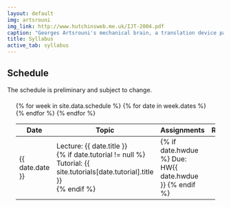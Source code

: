 ```yaml
---
layout: default
img: artsrouni
img_link: http://www.hutchinsweb.me.uk/IJT-2004.pdf
caption: "Georges Artsrouni's mechanical brain, a translation device patented in 1933 in France."
title: Syllabus
active_tab: syllabus
---
```


## Schedule

The schedule is preliminary and subject to change.

<style type="text/css">
    .bs-example{
        margin: 20px;
    }
</style>

<div class="bs-example">
    <div class="panel-group" id="accordion">
        <table>
        <thead><tr>
          <th>Date</th>
          <th>Topic</th>
          <th>Assignments</th>
          <th>Readings</th>
        </tr></thead>
        <tbody>  
        {% for week in site.data.schedule %}
          {% for date in week.dates %}
            <tr>
              <td>{{ date.date }}</td>
              <td>
                Lecture: {{ date.title }} <br/>
                {% if date.tutorial != null %}
                  Tutorial: {{ site.tutorials[date.tutorial].title }}  <br/>
                {% endif %}                
              </td>
              <td>
                {% if date.hwdue %}
                  Due: HW{{ date.hwdue }}
                {% endif %}
              </td>
              <td>
              </td>
            </tr>
          {% endfor %}
        {% endfor %}
        </tbody>
        </table>
    </div>
</div>

